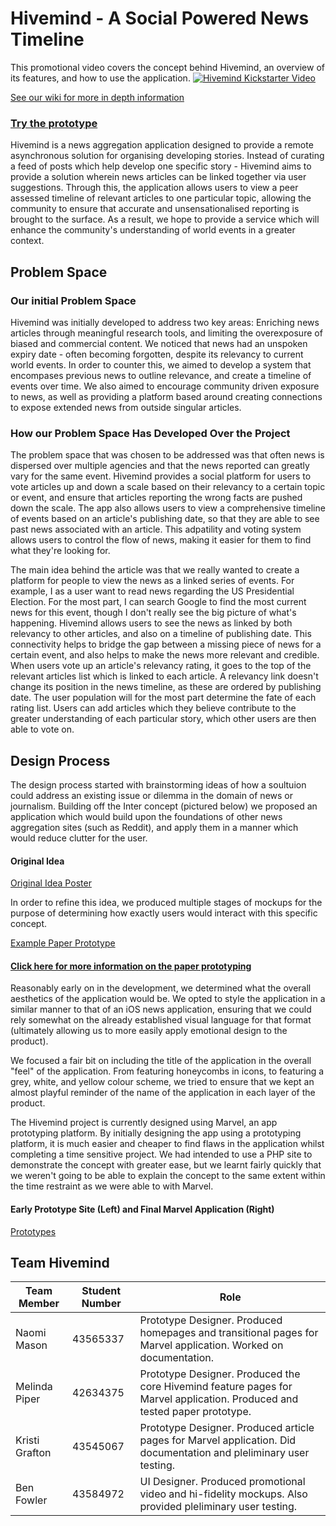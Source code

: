 # Hivemind - A Social Powered News Timeline

This promotional video covers the concept behind Hivemind, an overview of its features, and how to use the application.
[![Hivemind Kickstarter Video](http://img.youtube.com/vi/SuP3krQQcVc/0.jpg)](http://www.youtube.com/watch?v=SuP3krQQcVc "Hivemind")

[See our wiki for more in depth information](https://github.com/deco3500/hivemind/wiki)

### [Try the prototype](https://marvelapp.com/1e351bh/screen/16133028)

Hivemind is a news aggregation application designed to provide a remote asynchronous solution for organising developing stories. Instead of curating a feed of posts which help develop one specific story - Hivemind aims to provide a solution wherein news articles can be linked together via user suggestions. Through this, the application allows users to view a peer assessed timeline of relevant articles to one particular topic, allowing the community to ensure that accurate and unsensationalised reporting is brought to the surface. As a result, we hope to provide a service which will enhance the community's understanding of world events in a greater context.

## Problem Space
### Our initial Problem Space
Hivemind was initially developed to address two key areas: Enriching news articles through meaningful research tools, and limiting the overexposure of biased and commercial content. We noticed that news had an unspoken expiry date - often becoming forgotten, despite its relevancy to current world events. In order to counter this, we aimed to develop a system that encompases previous news to outline relevance, and create a timeline of events over time. We also aimed to encourage community driven exposure to news, as well as providing a platform based around creating connections to expose extended news from outside singular articles.

### How our Problem Space Has Developed Over the Project
The problem space that was chosen to be addressed was that often news is dispersed over multiple agencies and that the news reported can greatly vary for the same event. Hivemind provides a social platform for users to vote articles up and down a scale based on their relevancy to a certain topic or event, and ensure that articles reporting the wrong facts are pushed down the scale. The app also allows users to view a comprehensive timeline of events based on an article's publishing date, so that they are able to see past news associated with an article. This adpatility and voting system allows users to control the flow of news, making it easier for them to find what they're looking for.

The main idea behind the article was that we really wanted to create a platform for people to view the news as a linked series of events. For example, I as a user want to read news regarding the US Presidential Election. For the most part, I can search Google to find the most current news for this event, though I don't really see the big picture of what's happening. Hivemind allows users to see the news as linked by both relevancy to other articles, and also on a timeline of publishing date. This connectivity helps to bridge the gap between a missing piece of news for a certain event, and also helps to make the news more relevant and credible. When users vote up an article's relevancy rating, it goes to the top of the relevant articles list which is linked to each article. A relevancy link doesn't change its position in the news timeline, as these are ordered by publishing date. The user population will for the most part determine the fate of each rating list. Users can add articles which they believe contribute to the greater understanding of each particular story, which other users are then able to vote on. 

## Design Process
The design process started with brainstorming ideas of how a soultuion could address an existing issue or dilemma in the domain of news or journalism. Building off the Inter concept (pictured below) we proposed an application which would build upon the foundations of other news aggregation sites (such as Reddit), and apply them in a manner which would reduce clutter for the user.

#### Original Idea
[Original Idea Poster](http://i.imgur.com/QfMrIi9.png)

In order to refine this idea, we produced multiple stages of mockups for the purpose of determining how exactly users would interact with this specific concept. 

[Example Paper Prototype](https://camo.githubusercontent.com/aeadca8d87db96837634da5d941bb7e70fe82715/687474703a2f2f692e696d6775722e636f6d2f4d305a326c307a2e6a7067)
#### [Click here for more information on the paper prototyping](https://github.com/deco3500/hivemind/wiki/Paper-Prototype)

Reasonably early on in the development, we determined what the overall aesthetics of the application would be. We opted to style the application in a similar manner to that of an iOS news application, ensuring that we could rely somewhat on the already established visual language for that format (ultimately allowing us to more easily apply emotional design to the product).

We focused a fair bit on including the title of the application in the overall "feel" of the application. From featuring honeycombs in icons, to featuring a grey, white, and yellow colour scheme, we tried to ensure that we kept an almost playful reminder of the name of the application in each layer of the product. 



The Hivemind project is currently designed using Marvel, an app prototyping platform. By initially designing the app using a prototyping platform, it is much easier and cheaper to find flaws in the application whilst completing a time sensitive project. We had intended to use a PHP site to demonstrate the concept with greater ease, but we learnt fairly quickly that we weren't going to be able to explain the concept to the same extent within the time restraint as we were able to with Marvel.

#### Early Prototype Site (Left) and Final Marvel Application (Right)
[Prototypes](http://66.media.tumblr.com/4f149e8a04201bb3d8e2d17664c39db2/tumblr_ofv4hr1ZXZ1u4y8yno1_1280.png)

##  Team Hivemind

| Team Member | Student Number	|  Role 	|
|---	|---	|---	|
|  Naomi Mason 	|  43565337 	|  Prototype Designer. Produced homepages and transitional pages for Marvel application. Worked on documentation. 	|
|  Melinda Piper 	|  42634375 	|  Prototype Designer. Produced the core Hivemind feature pages for Marvel application. Produced and tested paper prototype. 	|
|  Kristi Grafton 	|  43545067 	|  Prototype Designer. Produced article pages for Marvel application. Did documentation and pleliminary user testing.	|
|  Ben Fowler 	|  43584972 	|  UI Designer. Produced promotional video and hi-fidelity mockups. Also provided pleliminary user testing.	|







